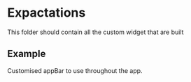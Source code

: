# Expactations

This folder should contain all the custom widget that are built

## Example

Customised appBar to use throughout the app.